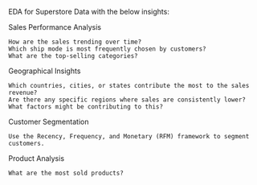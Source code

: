 EDA for Superstore Data with the below insights:

  Sales Performance Analysis

    How are the sales trending over time?
    Which ship mode is most frequently chosen by customers?
    What are the top-selling categories?

  Geographical Insights

    Which countries, cities, or states contribute the most to the sales revenue?
    Are there any specific regions where sales are consistently lower? What factors might be contributing to this?

  Customer Segmentation

    Use the Recency, Frequency, and Monetary (RFM) framework to segment customers.

  Product Analysis

    What are the most sold products?
